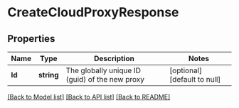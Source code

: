 # CreateCloudProxyResponse

## Properties
Name | Type | Description | Notes
------------ | ------------- | ------------- | -------------
**Id** | **string** | The globally unique ID (guid) of the new proxy | [optional] [default to null]

[[Back to Model list]](../README.md#documentation-for-models) [[Back to API list]](../README.md#documentation-for-api-endpoints) [[Back to README]](../README.md)


